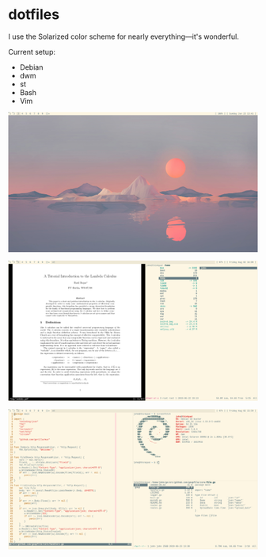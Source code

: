 # dotfiles

I use the Solarized color scheme for nearly everything—it's wonderful.

Current setup:

 - Debian
 - dwm
 - st
 - Bash
 - Vim

 ![](img/desktop-bg.png)

 ![](img/desktop-two-windows.png)

 ![](img/desktop-three-windows.png)
